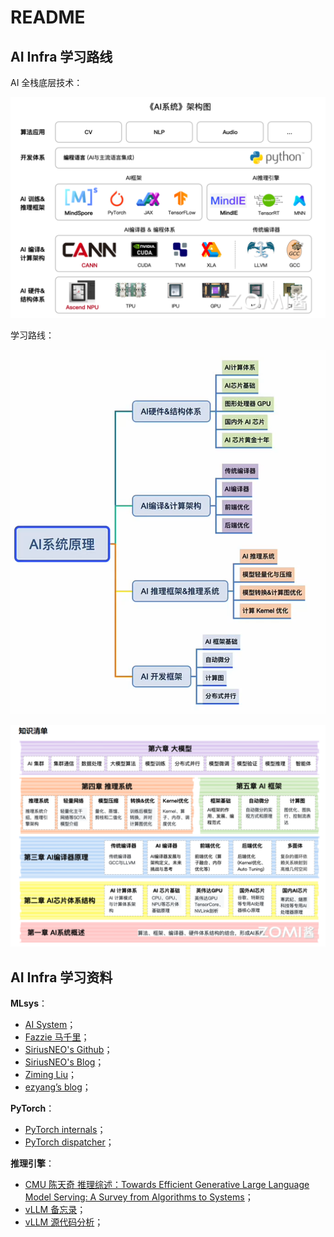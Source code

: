 # README

## AI Infra 学习路线

AI 全栈底层技术：

![image-20240825162712686](images/image-20240825162712686.png)

学习路线：

![image-20240825160317149](images/image-20240825160317149.png)

![Snipaste_2024-08-24_23-52-31](images/Snipaste_2024-08-24_23-52-31.png)

## AI Infra 学习资料

**MLsys**：

- [<u>AI System</u>](https://chenzomi12.github.io/)；
- [<u>Fazzie 马千里</u>](https://fazzie-key.cool/2023/02/21/MLsys/)；
- [<u>SiriusNEO's Github</u>](https://github.com/siriusneo)；
- [<u>SiriusNEO's Blog</u>](https://me.tric.space/)；
- [<u>Ziming Liu</u>](https://maruyamaaya.github.io/)；
- [<u>ezyang’s blog</u>](http://blog.ezyang.com/about/)；

**PyTorch**：

- [<u>PyTorch internals</u>](http://blog.ezyang.com/2019/05/pytorch-internals/)；
- [<u>PyTorch dispatcher</u>](http://blog.ezyang.com/2020/09/lets-talk-about-the-pytorch-dispatcher/)；

**推理引擎**：

- [<u>CMU 陈天奇 推理综述：Towards Efficient Generative Large Language Model Serving: A Survey from Algorithms to Systems</u>](https://arxiv.org/pdf/2312.15234)；
- [<u>vLLM 备忘录</u>](https://zhuanlan.zhihu.com/p/730817485)；
- [<u>vLLM 源代码分析</u>](https://me.tric.space/2023/07/10/vllm/)；
